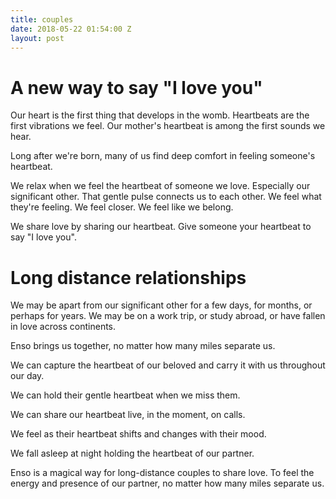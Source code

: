 ```yaml
---
title: couples
date: 2018-05-22 01:54:00 Z
layout: post
---
```


# A new way to say "I love you" 

Our heart is the first thing that develops in the womb. Heartbeats are the first vibrations we feel. Our mother's heartbeat is among the first sounds we hear. 

Long after we're born, many of us find deep comfort in feeling someone's heartbeat. 

We relax when we feel the heartbeat of someone we love. Especially our significant other. That gentle pulse connects us to each other. We feel what they're feeling. We feel closer. We feel like we belong.

We share love by sharing our heartbeat. Give someone your heartbeat to say "I love you". 

# Long distance relationships  

We may be apart from our significant other for a few days, for months, or perhaps for years. We may be on a work trip, or study abroad, or have fallen in love across continents.

Enso brings us together, no matter how many miles separate us.

We can capture the heartbeat of our beloved and carry it with us throughout our day.

We can hold their gentle heartbeat when we miss them. 

We can share our heartbeat live, in the moment, on calls. 

We feel as their heartbeat shifts and changes with their mood.

We fall asleep at night holding the heartbeat of our partner.

Enso is a magical way for long-distance couples to share love. To feel the energy and presence of our partner, no matter how many miles separate us. 
